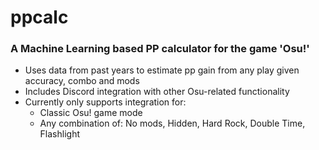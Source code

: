 # ppcalc

### A Machine Learning based PP calculator for the game 'Osu!'
* Uses data from past years to estimate pp gain from any play given accuracy, combo and mods
* Includes Discord integration with other Osu-related functionality
* Currently only supports integration for:
  * Classic Osu! game mode
  * Any combination of: No mods, Hidden, Hard Rock, Double Time, Flashlight
